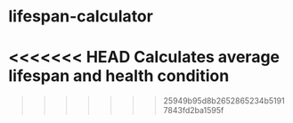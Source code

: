 # lifespan-calculator
<<<<<<< HEAD
Calculates average lifespan and health condition
=======
>>>>>>> 25949b95d8b2652865234b51917843fd2ba1595f
